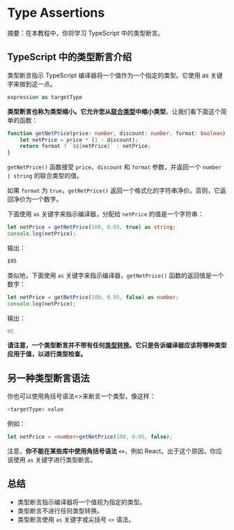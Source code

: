 # Type Assertions

摘要：在本教程中，你将学习 TypeScript 中的类型断言。

## TypeScript 中的类型断言介绍

类型断言指示 TypeScript 编译器将一个值作为一个指定的类型。它使用 as 关键字来做到这一点。

```ts
expression as targetType
```

**类型断言也称为类型缩小。它允许您从[联合类型](../basis-types/union-type)中缩小类型**。让我们看下面这个简单的函数：

```ts
function getNetPrice(price: number, discount: number, format: boolean): number | string {
    let netPrice = price * (1 - discount);
    return format ? `$${netPrice}` : netPrice;
}
```

`getNetPrice()` 函数接受 `price`、`discount` 和 `format` 参数，并返回一个 `number | string` 的联合类型的值。

如果 `format` 为 `true`，`getNetPrice()` 返回一个格式化的字符串净价。否则，它返回净价为一个数字。

下面使用 `as` 关键字来指示编译器，分配给 `netPrice` 的值是一个字符串：

```ts
let netPrice = getNetPrice(100, 0.05, true) as string;
console.log(netPrice);
```

输出：

```ts
$95
```

类似地，下面使用 `as` 关键字来指示编译器，`getNetPrice()` 函数的返回值是一个数字：

```ts
let netPrice = getNetPrice(100, 0.05, false) as number;
console.log(netPrice);
```

输出：

```ts
95
```

**请注意，一个类型断言并不带有任何[类型转换](./type-casting)。它只是告诉编译器应该将哪种类型应用于值，以进行类型检查。**

## 另一种类型断言语法

你也可以使用角括号语法<>来断言一个类型，像这样：

```ts
<targetType> value
```

例如：

```ts
let netPrice = <number>getNetPrice(100, 0.05, false);
```

注意，**你不能在某些库中使用角括号语法 `<>`**，例如 React。出于这个原因，你应该使用 `as` 关键字进行类型断言。

## 总结

- 类型断言指示编译器将一个值视为指定的类型。
- 类型断言不进行任何类型转换。
- 类型断言使用 `as` 关键字或尖括号 `<>` 语法。
